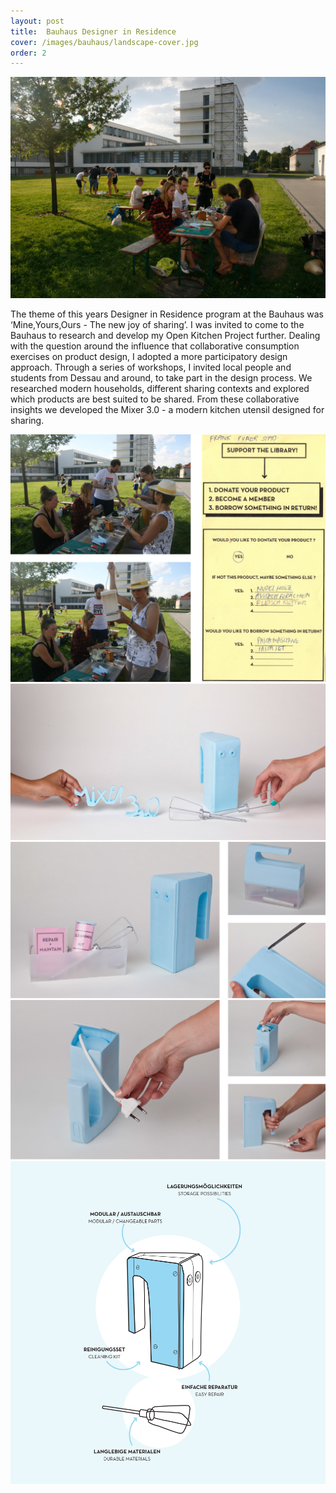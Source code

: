 ```yaml
---
layout: post
title:  Bauhaus Designer in Residence
cover: /images/bauhaus/landscape-cover.jpg
order: 2
---
```




![Workshop](/images/bauhaus/workshop.jpg)


The theme of this years Designer in Residence program at the Bauhaus was ‘Mine,Yours,Ours - The new joy of sharing’. I was invited to come to the Bauhaus to research and develop my Open Kitchen Project further.
Dealing with the question around the influence that collaborative consumption exercises on product design, I adopted a more participatory design approach. Through a series of workshops, I invited local people and students from Dessau
and around, to take part in the design process. We researched modern households, different sharing contexts and explored which products are best suited to be shared. From these collaborative insights we developed the Mixer 3.0 - a modern kitchen utensil designed for sharing.

![Workshop](/images/bauhaus/workshop2.jpg)
![Mixer](/images/bauhaus/mixer2.jpg)
![Portrait](/images/bauhaus/product.jpg)
![Portrait](/images/bauhaus/product3.jpg)
![Portrait](/images/bauhaus/illustration-wider.jpg)
